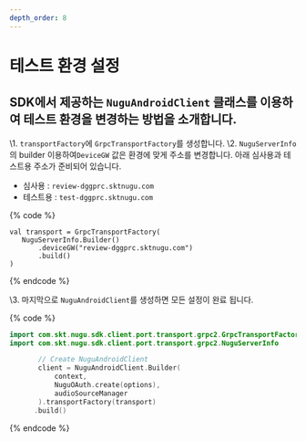 ```yaml
---
depth_order: 8
---
```


# 테스트 환경 설정

## SDK에서 제공하는 `NuguAndroidClient` 클래스를 이용하여 테스트 환경을 변경하는 방법을 소개합니다.

\1. `transportFactory`에 `GrpcTransportFactory`를 생성합니다.
\2. `NuguServerInfo`의 builder 이용하여`DeviceGW` 값은 환경에 맞게 주소를 변경합니다. 아래 심사용과 테스트용 주소가 준비되어 있습니다.

   * 심사용 : `review-dggprc.sktnugu.com` 
   * 테스트용 : `test-dggprc.sktnugu.com`

{% code %}
```
val transport = GrpcTransportFactory(
   NuguServerInfo.Builder()
       .deviceGW("review-dggprc.sktnugu.com")
       .build()
)
```
{% endcode %}

\3. 마지막으로 `NuguAndroidClient`를 생성하면 모든 설정이 완료 됩니다.

{% code %}
```kotlin
import com.skt.nugu.sdk.client.port.transport.grpc2.GrpcTransportFactory
import com.skt.nugu.sdk.client.port.transport.grpc2.NuguServerInfo

       // Create NuguAndroidClient
       client = NuguAndroidClient.Builder(
           context,
           NuguOAuth.create(options),
           audioSourceManager
       ).transportFactory(transport)
      .build()
```
{% endcode %}
